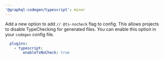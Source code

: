 ```yaml
---
'@graphql-codegen/typescript': minor
---
```


Add a new option to add `// @ts-nocheck` flag to config. This allows projects to disable TypeChecking for generated files. You can enable this option in your `codegen` config file.

```yaml
  plugins:
    - typescript:
        enableTsNoCheck: true
```
